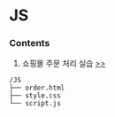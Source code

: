 # JS

### Contents

1. 쇼핑몰 주문 처리 실습 [>>](https://github.com/yshghid/Resume/blob/main/Experience/SKALA/Practice/JS/js1.md) 

```plain text
/JS
├── order.html
├── style.css
└── script.js
```

